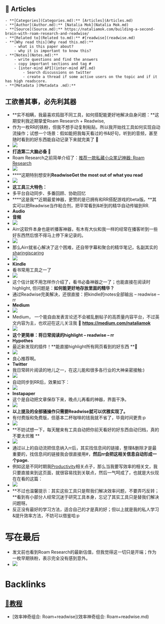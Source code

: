 
## 📜 Articles
    - **[Categories](Categories.md):** [Articles](Articles.md)
    - **[Author](Author.md):** [Natalia Mok](Natalia Mok.md)
    - **[Source](Source.md):** https://nataliamok.com/building-a-second-brain-with-roam-research-and-readwise/
    - **[Related to](Related to.md):** #[readwise](readwise.md)
    - **[Why read this](Why read this.md):**
        - what is this paper about?
        - why it is important to know this?
    - **[Notes](Notes.md):**
        - write questions and find the answers
        - copy important sections and tag #
        - [inter-mind API](inter-mind API.md)
            - Search discussions on twitter
            - create a thread if some active users on the topic and if it has high readscore.
    - **[Metadata ](Metadata .md):**

## **工欲善其事，必先利其器**
- **实不相瞒，我最喜欢捣鼓不同工具，如何搭配能更好地解决自身问题：**这期安利我近期挚爱Roam Research + Readwise,
- 作为一枚RR的铁粉，但我不想手动复制粘贴，所以我开始找工具如何实现自动流操作；试想一个场景：假如能把我每天看过的书&好句，听到的音频，甚至随时看到的好东西能自动记录下来就完美了 **🤔**
- ![](https://nataliamok.com/wp-content/uploads/2020/09/frc-f7b353bb07e0a4506dc7fb5f4fc3566c.png)
- **打造第二大脑必备 🧠**
- Roam Research之前简单介绍了：[推荐一款私藏小众笔记神器: Roam Research](https://nataliamok.com/my-new-fav-tool-roam-research/) 
- ****![](https://nataliamok.com/wp-content/uploads/2020/09/frc-53fa0af7240e938e60f499d71b445248.png)****
- ****这期特别想安利********Readwise******Get the most out of what you read**
- ![](https://nataliamok.com/wp-content/uploads/2020/09/frc-65e63544683c7ca8d31414854455b5c5.png)
- **这工具三大特色：**
- 多平台自动同步、多番回顾、协助回忆
- ****这是我**近期最爱神器，更赞的是已拥有和RR搭配游戏的beta版。**其实可以把Readwise当作粘合剂，把平常看到&听到的精华自动传输到RR.
- **Audio**
- **音频**
- ![](https://nataliamok.com/wp-content/uploads/2020/09/frc-28c0ff0abba2a19077508349db871ceb.png)
- Airr这软件本身也是听播客神器，有木有大伙和我一样的经常在播客听到一些好东西然后恨不得马上停下来记录的。
- ![](https://nataliamok.com/wp-content/uploads/2020/09/frc-55166a5c5c97199a2965ee1b2271389a.png)
- 那么Airr就省心解决了这个困难，还自带字幕和聚合的精华笔记，名副其实的[sharingiscaring](sharingiscaring.md)
- ![](https://nataliamok.com/wp-content/uploads/2020/09/frc-345ddaeea7b81e17a850c1ea039e5b7c.png)
- **Kindle**
- 看书常用工具之一了
- ![](https://nataliamok.com/wp-content/uploads/2020/09/frc-814bea379ad82a4196aa02402e08a278.png)
- 这个估计就不用怎样作介绍了，看书必备神器之一了；也能直接在阅读时highlight, 但问题是：**如何能更好地存放里面的精华？**
- 通过Readwise完美解决，还很直接：把kindle的notes全部输出 – readwise – rr
- **Medium**
- ![](https://nataliamok.com/wp-content/uploads/2020/09/frc-6dd6698ab48191480448a24d2da83967.png)
- Medium， 一个能自由发表言论还不会被乱删帖子的高质量内容平台，不过英文内容为主，也欢迎在这儿关注我 👀 **https://medium.com/nataliamok**
- ![](https://nataliamok.com/wp-content/uploads/2020/09/frc-e1251b6abda5ec02e1d6acaa7d0f43ea.png)
- **这个更简单：将日常阅读的highlight – readwise – rr**
- **Hypothes** 
- 最近新发现的插件！**能直接highlight所有网页看到的好东西 **👀
- ![](https://nataliamok.com/wp-content/uploads/2020/09/frc-93766ef71ae6b3320bfb5b7d28aa4f91.png)
- 良心推荐啊。
- **Twitter**
- 我日常碎片阅读的地儿之一，在这儿能和很多各行业的大神亲密接触:)
- ![](https://nataliamok.com/wp-content/uploads/2020/09/frc-5730fb51654b8a8d85b8d73a6e78cdcb.png)
- 自动同步到RR后，效果如下：
- ![](https://nataliamok.com/wp-content/uploads/2020/09/frc-cdc0b41fe608a1e15dd23fdc6194dbc7.png)
- **Instapaper**
- 这个是自动把文章保存下来，晚点儿再看的神器，界面干净。
- ![](https://nataliamok.com/wp-content/uploads/2020/09/frc-36441d249856737a1e35a1d73887edb1.png)
- **以上提及的全部骚操作只需要Readwise就可以优雅实现了。**
- 有付费版和免费版，但基本二杯咖啡的钱我就不省了，毕竟时间更贵:p
- ![](https://nataliamok.com/wp-content/uploads/2020/09/frc-3090414ebef0ad6513e35c0e4a362e22.png)
- **不妨试想一下，每天醒来有工具自动把你前天看好的好东西自动归档，真的不要太优雅 **
- ![](https://nataliamok.com/wp-content/uploads/2020/09/frc-9a4e877e4d0fc0eca03d8aa17d11d3d3.png)
- 通过以上的自动流把信息纳入rr后，其实找信息间的链接，整理&删除才是最重要的，找信息间的链接我会很直接用#，**然后rr会把这相关信息自动形成一个page.**
- 例如这是不同时期我[Productivity](Productivity.md)相关点子，那么当我要写效率的相关文，我只要直接来到这页面，就很容易找到关联点，然后一气呵成了，也就是大伙现在在看的这篇：
- ![](https://nataliamok.com/wp-content/uploads/2020/09/frc-6f7a5b6ff5173c94b11dbaaaa55ce316.png)
- **不过也温馨提示：其实这些工具只是帮我们解决效率问题，不要弄巧反转；**看到有小部分人经常沉迷于研究工具本身，忘记了其实工具只是替我们解决问题呀。
- 反正没有最好的学习方法，适合自己的才是真的好；但以上就是我的私人学习&提升效率方法，不妨可以借鉴哈:p

# **写在最后**
- 发文前也看到Roam Research的最新估值，但我觉得这一切只是开端；作为一枚早期铁粉，表示完全没有感到意外。
- ![](https://nataliamok.com/wp-content/uploads/2020/09/frc-8fef0d8718cdba735c48bbe6fdde6b34.png)

# Backlinks
## [📘教程](📘教程.md)
- [效率神奇组合: Roam+readwise](效率神奇组合: Roam+readwise.md)

